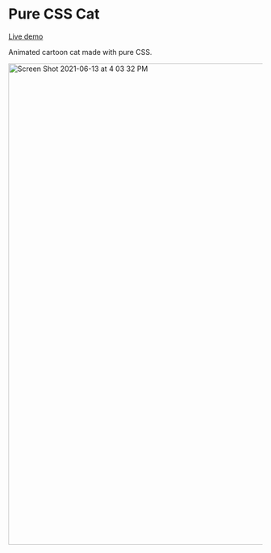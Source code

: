 # Pure CSS Cat

[Live demo](https://codepen.io/bobbykorec/live/lEjKw "Pure CSS cat demo")

Animated cartoon cat made with pure CSS.

<img width="954" alt="Screen Shot 2021-06-13 at 4 03 32 PM" src="https://user-images.githubusercontent.com/17466307/121824413-f38d9100-cc60-11eb-954a-b29d56fe9558.png">
